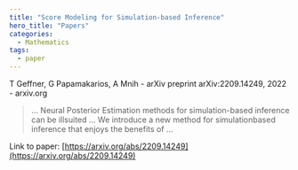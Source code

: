 ```yaml
---
title: "Score Modeling for Simulation-based Inference"
hero_title: "Papers"
categories:
  - Mathematics
tags:
  - paper
---
```

T Geffner, G Papamakarios, A Mnih - arXiv preprint arXiv:2209.14249, 2022 - arxiv.org



>… Neural Posterior Estimation methods for simulation-based inference can be illsuited … We introduce a new method for simulationbased inference that enjoys the benefits of …

Link to paper: [https://arxiv.org/abs/2209.14249](https://arxiv.org/abs/2209.14249)
